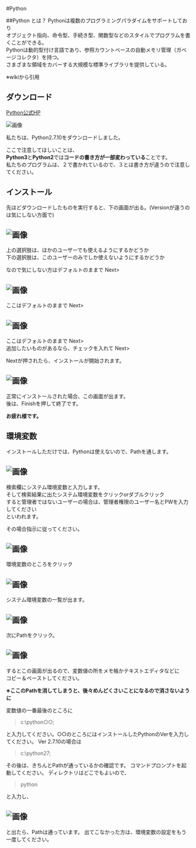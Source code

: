 #Python 

##Python とは？
Pythonは複数のプログラミングパラダイムをサポートしており    
オブジェクト指向、命令型、手続き型、関数型などのスタイルでプログラムを書くことができる。  
Pythonは動的型付け言語であり、参照カウントベースの自動メモリ管理（ガベージコレクタ）を持つ。  
さまざまな領域をカバーする大規模な標準ライブラリを提供している。  

※wikiから引用  

ダウンロード
------
[Python公式HP](https://www.python.org/downloads/)

![画像](../images/python/python_DL.PNG "画像")  

私たちは、Python2.7.10をダウンロードしました。

ここで注意してほしいことは、  
**Python3**と**Python2**では**コードの書き方が一部変わっている**ことです。  
私たちのプログラムは、２で書かれているので、３とは書き方が違うので注意してください。

インストール
----------------
先ほどダウンロードしたものを実行すると、下の画面が出る。(Versionが違うのは気にしない方面で)  

![画像](../images/python/python_Install01.PNG "画像")  
----------------
 上の選択肢は、ほかのユーザーでも使えるようにするかどうか  
 下の選択肢は、このユーザーのみでしか使えないようにするかどうか  

 なので気にしない方はデフォルトのままで Next>


![画像](../images/python/python_Install02.PNG "画像")
----------------  
 ここはデフォルトのままで Next>


![画像](../images/python/python_Install03.PNG "画像") 
----------------
ここはデフォルトのままで Next>  
追加したいものがあるなら、チェックを入れて Next>  

Nextが押されたら、インストールが開始されます。

![画像](../images/python/python_Install04.PNG "画像") 
----------------
正常にインストールされた場合、この画面が出ます。  
後は、Finishを押して終了です。

**お疲れ様です。**  
  
  
環境変数
--------
 インストールしただけでは、Pythonは使えないので、Pathを通します。

![画像](../images/python/python_path01.PNG "画像") 
----------------
検索欄にシステム環境変数と入力します。  
そして検索結果に出たシステム環境変数をクリックorダブルクリック  
すると管理者ではないユーザーの場合は、管理者権限のユーザー名とPWを入力してください  
といわれます。

その場合指示に従ってください。

![画像](../images/python/python_path02.PNG "画像") 
----------------
環境変数のところをクリック 

![画像](../images/python/python_path03.PNG "画像")  
----------------
システム環境変数の一覧が出ます。

![画像](../images/python/python_path04.PNG "画像") 
----------------
次にPathをクリック。

![画像](../images/python/python_path05.PNG "画像") 
----------------
するとこの画面が出るので、変数値の所をメモ帳かテキストエディタなどに  
コピー＆ペーストしてください。

**※ここのPathを消してしまうと、後々めんどくさいことになるので消さないように**

変数値の一番最後のところに
 > c:\python○○;  

と入力してください。○○のところにはインストールしたPythonのVerを入力してください。
Ver 2.7.10の場合は
 > c:\python27;  

その後は、きちんとPathが通っているかの確認です。
コマンドプロンプトを起動してください。
ディレクトリはどこでもよいので、
 > python  

 と入力し、
 
![画像](../images/python/python_path06.PNG "画像")  
----------------
と出たら、Pathは通っています。
出てこなかった方は、環境変数の設定をもう一度してください。


